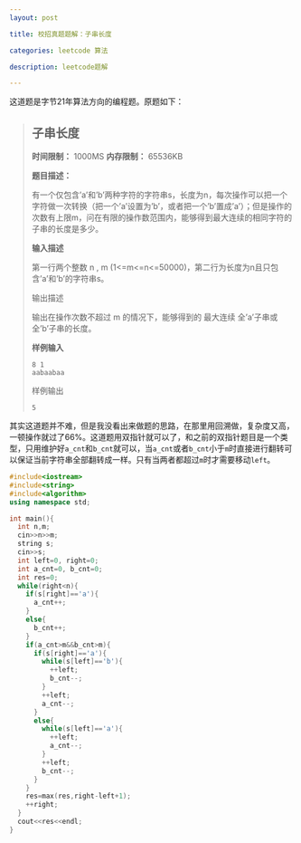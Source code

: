 ```yaml
---
layout: post

title: 校招真题题解：子串长度

categories: leetcode 算法

description: leetcode题解

---
```


这道题是字节21年算法方向的编程题。原题如下：

> ## 子串长度
>
> **时间限制：** 1000MS
> **内存限制：** 65536KB
>
> **题目描述：**
>
> 有一个仅包含’a’和’b’两种字符的字符串s，长度为n，每次操作可以把一个字符做一次转换（把一个’a’设置为’b’，或者把一个’b’置成’a’）；但是操作的次数有上限m，问在有限的操作数范围内，能够得到最大连续的相同字符的子串的长度是多少。
>
> 
>
> **输入描述**
>
> 第一行两个整数 n , m (1<=m<=n<=50000)，第二行为长度为n且只包含’a’和’b’的字符串s。
>
> 输出描述
>
> 输出在操作次数不超过 m 的情况下，能够得到的 最大连续 全’a’子串或全’b’子串的长度。
>
> 
>
> **样例输入**
>
> ```
> 8 1
> aabaabaa
> ```
>
> 样例输出
>
> ```
> 5
> ```



其实这道题并不难，但是我没看出来做题的思路，在那里用回溯做，复杂度又高，一顿操作就过了66%。这道题用双指针就可以了，和之前的双指针题目是一个类型，只用维护好`a_cnt`和`b_cnt`就可以，当`a_cnt`或者`b_cnt`小于`m`时直接进行翻转可以保证当前字符串全部翻转成一样。只有当两者都超过`m`时才需要移动`left`。

```c++
#include<iostream>
#include<string>
#include<algorithm>
using namespace std;

int main(){
  int n,m;
  cin>>n>>m;
  string s;
  cin>>s;
  int left=0, right=0;
  int a_cnt=0, b_cnt=0;
  int res=0;
  while(right<n){
    if(s[right]=='a'){
      a_cnt++;
    }
    else{
      b_cnt++;
    }
    if(a_cnt>m&&b_cnt>m){
      if(s[right]=='a'){
        while(s[left]=='b'){
          ++left;
          b_cnt--;
        }
        ++left;
        a_cnt--;
      }
      else{
        while(s[left]=='a'){
          ++left;
          a_cnt--;
        }
        ++left;
        b_cnt--;
      }
    }
    res=max(res,right-left+1);
    ++right;
  }
  cout<<res<<endl;
}
```

